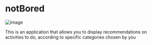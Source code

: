 # notBored

![image](https://user-images.githubusercontent.com/111584076/189417099-db155948-acbf-45ba-bc4b-05a5d44db985.png)

This is an application that allows you to display recommendations on activities to do, according to specific categories chosen by you
